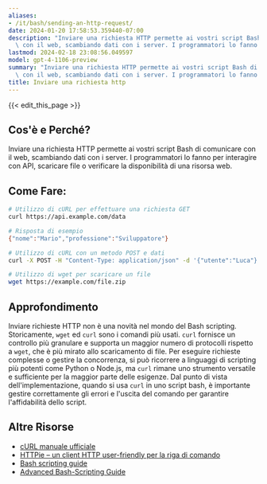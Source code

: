 ```yaml
---
aliases:
- /it/bash/sending-an-http-request/
date: 2024-01-20 17:58:53.359440-07:00
description: "Inviare una richiesta HTTP permette ai vostri script Bash di comunicare\
  \ con il web, scambiando dati con i server. I programmatori lo fanno per interagire\u2026"
lastmod: 2024-02-18 23:08:56.049597
model: gpt-4-1106-preview
summary: "Inviare una richiesta HTTP permette ai vostri script Bash di comunicare\
  \ con il web, scambiando dati con i server. I programmatori lo fanno per interagire\u2026"
title: Inviare una richiesta http
---
```


{{< edit_this_page >}}

## Cos'è e Perché?
Inviare una richiesta HTTP permette ai vostri script Bash di comunicare con il web, scambiando dati con i server. I programmatori lo fanno per interagire con API, scaricare file o verificare la disponibilità di una risorsa web.

## Come Fare:
```Bash
# Utilizzo di cURL per effettuare una richiesta GET
curl https://api.example.com/data

# Risposta di esempio
{"nome":"Mario","professione":"Sviluppatore"}

# Utilizzo di cURL con un metodo POST e dati
curl -X POST -H "Content-Type: application/json" -d '{"utente":"Luca"}' https://api.example.com/users

# Utilizzo di wget per scaricare un file
wget https://example.com/file.zip
```

## Approfondimento
Inviare richieste HTTP non è una novità nel mondo del Bash scripting. Storicamente, `wget` ed `curl` sono i comandi più usati. `curl` fornisce un controllo più granulare e supporta un maggior numero di protocolli rispetto a `wget`, che è più mirato allo scaricamento di file. Per eseguire richieste complesse o gestire la concorrenza, si può ricorrere a linguaggi di scripting più potenti come Python o Node.js, ma `curl` rimane uno strumento versatile e sufficiente per la maggior parte delle esigenze. Dal punto di vista dell'implementazione, quando si usa `curl` in uno script bash, è importante gestire correttamente gli errori e l'uscita del comando per garantire l'affidabilità dello script.

## Altre Risorse
- [cURL manuale ufficiale](https://curl.haxx.se/docs/manpage.html)
- [HTTPie – un client HTTP user-friendly per la riga di comando](https://httpie.org/)
- [Bash scripting guide](https://www.gnu.org/software/bash/manual/)
- [Advanced Bash-Scripting Guide](https://www.tldp.org/LDP/abs/html/)
